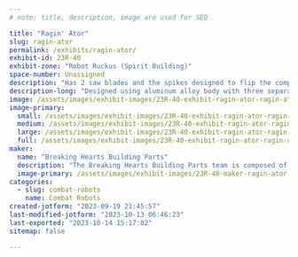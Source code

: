 ```yaml
---
# note: title, description, image are used for SEO

title: "Ragin' Ator"
slug: ragin-ator
permalink: /exhibits/ragin-ator/
exhibit-id: 23R-40
exhibit-zone: "Robot Ruckus (Spirit Building)"
space-number: Unassigned
description: "Has 2 saw blades and the spikes designed to flip the competitor. "
description-long: "Designed using aluminum alloy body with three separate motors, three spikes that act as a ramp for the opponent, and 2 saws. Two motors are for movement of the robot, and one is designated for the weapons drivetrain. "
image: /assets/images/exhibit-images/23R-40-exhibit-ragin-ator-ragin-ator-large.png
image-primary: 
  small: /assets/images/exhibit-images/23R-40-exhibit-ragin-ator-ragin-ator-small.png
  medium: /assets/images/exhibit-images/23R-40-exhibit-ragin-ator-ragin-ator-medium.png
  large: /assets/images/exhibit-images/23R-40-exhibit-ragin-ator-ragin-ator-large.png
  full: /assets/images/exhibit-images/23R-40-exhibit-ragin-ator-ragin-ator-full.png
maker: 
  name: "Breaking Hearts Building Parts"
  description: "The Breaking Hearts Building Parts team is composed of mechanical engineering students graduating in December from the University of Louisiana Lafayette. The robot we have designed and built is for our senior project."
  image-primary: /assets/images/exhibit-images/23R-40-maker-ragin-ator-mechanical-vertical-medium.png
categories: 
  - slug: combat-robots
    name: Combat Robots
created-jotform: "2023-09-19 21:45:57"
last-modified-jotform: "2023-10-13 06:46:23"
last-exported: "2023-10-14 15:17:02"
sitemap: false

---
```

